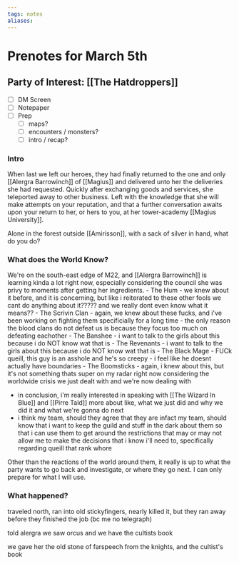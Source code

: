 ```yaml
---
tags: notes
aliases:
---
```


# Prenotes for March 5th
## Party of Interest: [[The Hatdroppers]]
- [ ] DM Screen
- [ ] Notepaper
- [ ] Prep
	- [ ] maps?
	- [ ] encounters / monsters?
	- [ ] intro / recap?

### Intro

When last we left our heroes, they had finally returned to the one and only [[Alergra Barrowinch]] of [[Magius]] and delivered unto her the deliveries she had requested. Quickly after exchanging goods and services, she teleported away to other business. Left with the knowledge that she will make attempts on your reputation, and that a further conversation awaits upon your return to her, or hers to you, at her tower-academy [[Magius University]].

Alone in the forest outside [[Amirisson]], with a sack of silver in hand, what do you do?

### What does the World Know?

We're on the south-east edge of M22, and [[Alergra Barrowinch]] is learning kinda a lot right now, especially considering the council she was privy to moments after getting her ingredients. 
		- The Hum
			- we knew about it before, and it is concerning, but like i reiterated to these other fools we cant do anything about it????? and we really dont even know what it means??
		- The Scrivin Clan
			- again, we knew about these fucks, and i've been working on fighting them specificially for a long time - the only reason the blood clans do not defeat us is because they focus too much on defeating eachother
		- The Banshee
			- i want to talk to the girls about this because i do NOT know wat that is
		- The Revenants
			- i want to talk to the girls about this because i do NOT know wat that is
		- The Black Mage
			- FUCk queill, this guy is an asshole and he's so creepy
			- i feel like he doesnt actually have boundaries
		- The Boomsticks
			- again, i knew about this, but it's not something thats super on my radar right now considering the worldwide crisis we just dealt with and we're now dealing with
- in conclusion, i'm really interested in speaking with [[The Wizard In Blue]] and [[Pirre Tald]] more about like, what we just did and why we did it and what we're gonna do next
- i think my team, should they agree that they are infact my team, should know that i want to keep the guild and stuff in the dark about them so that i can use them to get around the restrictions that may or may not allow me to make the decisions that i know i'll need to, specifically regarding queill that rank whore

Other than the reactions of the world around them, it really is up to what the party wants to go back and investigate, or where they go next. I can only prepare for what I will use.

### What happened?

traveled north, ran into old stickyfingers, nearly killed it, but they ran away before they finished the job (bc me no telegraph)

told alergra we saw orcus and we have the cultists book

we gave her the old stone of farspeech from the knights, and the cultist's book